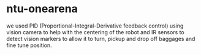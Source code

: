 # ntu-onearena

we used PID (Proportional-Integral-Derivative feedback control) using vision camera to help with the centering of the robot and IR sensors to detect vision markers to allow it to turn, pickup and drop off baggages and fine tune position.
